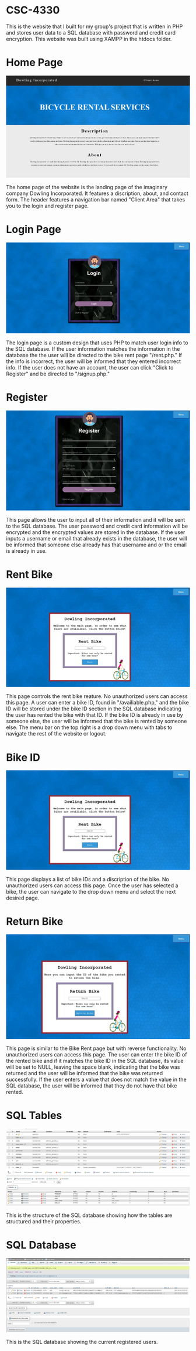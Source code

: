 # CSC-4330
This is the website that I built for my group's project that is written in PHP and stores user data to a SQL database with password and credit card encryption.
This website was built using XAMPP in the htdocs folder.

# Home Page
<img src="https://github.com/clabo15/CSC-4330/blob/cab3ab71bef7fc39e3465f9b06245f34133fbe92/WebsitePictures/Home.jpg">

The home page of the website is the landing page of the imaginary company Dowling Incorporated. It features a discription, about, and contact form. The header features a navigation bar named "Client Area" that takes you to the login and register page.



# Login Page
<img src="https://github.com/clabo15/CSC-4330/blob/cab3ab71bef7fc39e3465f9b06245f34133fbe92/WebsitePictures/Login.jpg">

The login page is a custom design that uses PHP to match user login info to the SQL database. If the user information matches the information in the database the the user will be directed to the bike rent page "/rent.php." If the info is incorrect, the user will be informed that they entered incorrect info. If the user does not have an account, the user can click "Click to Register" and be directed to "/signup.php."



# Register
<img src="https://github.com/clabo15/CSC-4330/blob/cab3ab71bef7fc39e3465f9b06245f34133fbe92/WebsitePictures/Register.jpg">

This page allows the user to input all of their information and it will be sent to the SQL database. The user password and credit card information will be encrypted and the encrypted values are stored in the database. If the user inputs a username or email that already exists in the database, the user will be informed that someone else already has that username and or the email is already in use.



# Rent Bike
<img src="https://github.com/clabo15/CSC-4330/blob/cab3ab71bef7fc39e3465f9b06245f34133fbe92/WebsitePictures/RentBike.jpg">

This page controls the rent bike reature. No unauthorized users can access this page. A user can enter a bike ID, found in "/availiable.php," and the bike ID will be stored under the bike ID section in the SQL database indicating the user has rented the bike with that ID. If the bike ID is already in use by someone else, the user will be informed that the bike is rented by someone else. The menu bar on the top right is a drop down menu with tabs to navigate the rest of the website or logout.



# Bike ID
<img src="https://github.com/clabo15/CSC-4330/blob/cab3ab71bef7fc39e3465f9b06245f34133fbe92/WebsitePictures/RentBike.jpg">

This page displays a list of bike IDs and a discription of the bike. No unauthorized users can access this page. Once the user has selected a bike, the user can navigate to the drop down menu and select the next desired page.



# Return Bike
<img src="https://github.com/clabo15/CSC-4330/blob/cab3ab71bef7fc39e3465f9b06245f34133fbe92/WebsitePictures/ReturnBike.jpg">

This page is similar to the Bike Rent page but with reverse functionality. No unauthorized users can access this page. The user can enter the bike ID of the rented bike and if it matches the bike ID in the SQL database, its value will be set to NULL, leaving the space blank, indicating that the bike was returned and the user will be informed that the bike was returned successfully. If the user enters a value that does not match the value in the SQL database, the user will be informed that they do not have that bike rented.


# SQL Tables
<img src="https://github.com/clabo15/CSC-4330/blob/cab3ab71bef7fc39e3465f9b06245f34133fbe92/WebsitePictures/SQL.jpg">

This is the structure of the SQL database showing how the tables are structured and their properties.



# SQL Database
<img src="https://github.com/clabo15/CSC-4330/blob/cab3ab71bef7fc39e3465f9b06245f34133fbe92/WebsitePictures/SQLDB.jpg">

This is the SQL database showing the current registered users.

